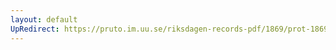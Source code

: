 ```yaml
---
layout: default
UpRedirect: https://pruto.im.uu.se/riksdagen-records-pdf/1869/prot-1869--fk--203/prot-1869--fk--203_001.pdf
---
```

